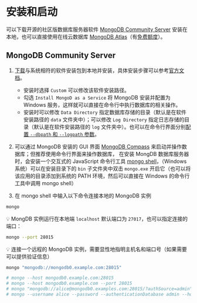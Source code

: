 # 安装和启动
可以下载开源的社区版数据库服务器软件 [MongoDB Community Server](https://www.mongodb.com/try/download/community) 安装在本地，也可以直接使用在线云数据库 [MongoDB Atlas](https://www.mongodb.com/cloud/atlas)（有[免费额度](https://www.mongodb.com/pricing)）。

## MongoDB Community Server
1. [下载](https://www.mongodb.com/try/download/community)与系统相符的软件安装包到本地并安装，具体安装步骤可以参考[官方文档](https://docs.mongodb.com/manual/administration/install-community/)。
    * 安装时选择 `Custom` 可以修改该软件安装路径。
    * 勾选 `Install MongoD as a Service` 将 MongoDB 安装并配置为 Windows 服务，这样就可以直接在命令行中执行数据库的相关操作。
    * 安装时可以修改  `Data Directory` 指定数据库存储的目录（默认是在软件安装路径的 `data` 文件夹中）；可以修改 `Log Directory` 指定日志存储的目录（默认是在软件安装路径的 `log` 文件夹中）。也可以在命令行界面分别[配置 `--dbpath` 和 `--logpath` 参数](https://www.mongodb.org.cn/tutorial/59.html)。

2. 可以通过 MongoDB 安装的 GUI 界面 [MongoDB Compass](https://www.mongodb.com/products/compass) 来启动并操作数据库；但推荐使用命令行界面来操作数据库， 在安装 MongDB 数据库服务器时，会安装一个交互式的 JavaScript 命令行工具 [mongo shell](https://docs.mongodb.com/manual/mongo/)，（Windows 系统）可以在安装目录下的 `bin` 子文件夹中双击 `mongo.exe` 开启它（也可以将该应用的目录添加到系统的 PATH 环境，然后可以直接在 Windows 的命令行工具中调用 mongo shell）

3. 在 mongo shell 中输入以下命令连接本地的 MongoDB 实例

```bash
mongo
```

:bulb: MongDB 实例运行在本地端 `localhost` 默认端口为 `27017`，也可以指定连接的端口：

```bash
mongo --port 28015
```

:bulb: 连接一个远程的 MongoDB 实例，需要显性地指明主机名和端口号（如果需要可以提供验证信息）

```bash
mongo "mongodb://mongodb0.example.com:28015"

# mongo --host mongodb0.example.com:28015
# mongo --host mongodb0.example.com --port 28015
# mongo "mongodb://alice@mongodb0.examples.com:28015/?authSource=admin"
# mongo --username alice --password --authenticationDatabase admin --host mongodb0.examples.com --port 28015
```

